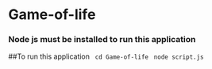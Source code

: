 # Game-of-life

### Node js must be installed to run this application
##To run this application
``` cd Game-of-life```
``` node script.js```
